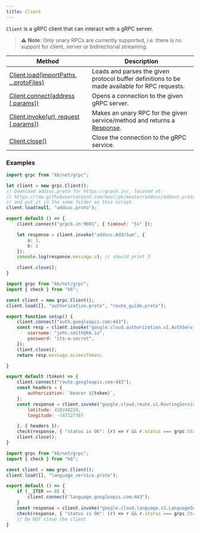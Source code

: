 ```yaml
---
title: Client
---
```


`Client` is a gRPC client that can interact with a gRPC server.

>  ⚠️ **Note**: Only unary RPCs are currently supported, i.e. there is no support for client, server or bidirectional streaming.

| Method | Description |
|--------|-------------|
| [Client.load(importPaths, ...protoFiles)](/javascript-api/k6-net-grpc/client/client-load-importpaths----protofiles) | Loads and parses the given protocol buffer definitions to be made available for RPC requests. |
| [Client.connect(address [,params])](/javascript-api/k6-net-grpc/client/client-connect-address-params) | Opens a connection to the given gRPC server. |
| [Client.invoke(url, request [,params])](/javascript-api/k6-net-grpc/client/client-invoke-url-request-params) | Makes an unary RPC for the given service/method and returns a [Response](/javascript-api/k6-net-grpc/response). |
| [Client.close()](/javascript-api/k6-net-grpc/client/client-close) | Close the connection to the gRPC service. |


### Examples

<div class="code-group" data-props='{"labels": ["Simple example"], "lineNumbers": [true]}'>

```javascript
import grpc from "k6/net/grpc";

let client = new grpc.Client();
// Download addsvc.proto for https://grpcb.in/, located at:
// https://raw.githubusercontent.com/moul/pb/master/addsvc/addsvc.proto
// and put it in the same folder as this script.
client.load(null, "addsvc.proto");

export default () => {
    client.connect("grpcb.in:9001", { timeout: "5s" });

    let response = client.invoke("addsvc.Add/Sum", {
        a: 1,
        b: 2
    });
    console.log(response.message.v); // should print 3

    client.close();
}
```

</div>

<div class="code-group" data-props='{"labels": ["Authorization"], "lineNumbers": [true]}'>

```javascript
import grpc from "k6/net/grpc";
import { check } from "k6";

const client = new grpc.Client();
client.load([], "authorization.proto", "route_guide.proto");

export function setup() {
    client.connect("auth.googleapis.com:443");
    const resp = client.invoke("google.cloud.authorization.v1.AuthService/GetAccessToken", {
        username: "john.smith@k6.io",
        password: "its-a-secret",
    });
    client.close();
    return resp.message.accessToken;

}

export default (token) => {
    client.connect("route.googleapis.com:443");
    const headers = {
        authorization: `bearer ${token}`,
    };
    const response = client.invoke("google.cloud.route.v1.RoutingService/GetFeature", {
        latitude: 410248224,
        longitude: -747127767

    }, { headers });
    check(response, { "status is OK": (r) => r && r.status === grpc.StatusOK });
    client.close();
}
```

</div>

<div class="code-group" data-props='{"labels": ["Single connection"], "lineNumbers": [true]}'>

```javascript
import grpc from "k6/net/grpc";
import { check } from "k6";

const client = new grpc.Client();
client.load([], "language_service.proto");

export default () => {
    if (__ITER == 0) {
        client.connect("language.googleapis.com:443");
    }
    const response = client.invoke("google.cloud.language.v1.LanguageService/AnalyzeSentiment", {});
    check(response, { "status is OK": (r) => r && r.status === grpc.StatusOK });
    // Do NOT close the client
}
```

</div>

